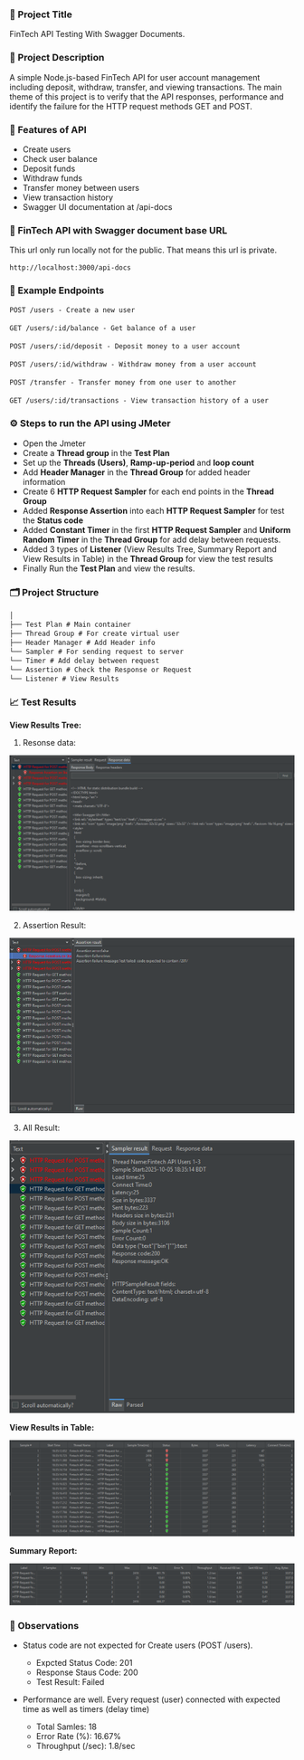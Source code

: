 ### 💼 Project Title

FinTech API Testing With Swagger Documents.

### 📝 Project Description

A simple Node.js-based FinTech API for user account management including deposit, withdraw, transfer, and viewing transactions. The main theme of this project is to verify that the API responses, performance and identify the failure for the HTTP request methods GET and POST.

### 🚀 Features of API

- Create users
- Check user balance
- Deposit funds
- Withdraw funds
- Transfer money between users
- View transaction history
- Swagger UI documentation at /api-docs

### 🔗 FinTech API with Swagger document base URL

This url only run locally not for the public. That means this url is private. 
```
http://localhost:3000/api-docs
```

### 📜 Example Endpoints

```
POST /users - Create a new user

GET /users/:id/balance - Get balance of a user

POST /users/:id/deposit - Deposit money to a user account

POST /users/:id/withdraw - Withdraw money from a user account

POST /transfer - Transfer money from one user to another

GET /users/:id/transactions - View transaction history of a user
```

### ⚙️ Steps to run the API using JMeter

- Open the Jmeter
- Create a **Thread group** in the **Test Plan**
- Set up the **Threads (Users)**,  **Ramp-up-period** and **loop count**
- Add **Header Manager** in the **Thread Group** for added header information
- Create 6 **HTTP Request Sampler** for each end points in the **Thread Group**
- Added **Response Assertion** into each **HTTP Request Sampler** for test the **Status code**
- Added **Constant Timer** in the first **HTTP Request Sampler** and **Uniform Random Timer** in the **Thread Group** for add delay between requests.
- Added 3 types of **Listener** (View Results Tree, Summary Report and View Results in Table) in the **Thread Group** for view the test results
- Finally Run the **Test Plan** and view the results.

### 🗂️ Project Structure

```
│
├── Test Plan # Main container
├── Thread Group # For create virtual user
├── Header Manager # Add Header info
└── Sampler # For sending request to server
└── Timer # Add delay between request
└── Assertion # Check the Response or Request
└── Listener # View Results
```
 
### 📈 Test Results

**View Results Tree:**

1. Resonse data:

![1st image](./Image/view%20results%20tree%20for%20create%20users_Response%20data%20(POST).PNG)

2. Assertion Result:

![2nd image](./Image/view%20results%20tree%20for%20create%20users_Assertion%20Result%20(POST).PNG)

3. All Result:

![3rd image](./Image/view%20results%20tree_all%20request%20results.PNG)

**View Results in Table:**

![1st image](./Image/view%20results%20in%20table.PNG)

**Summary Report:**

![3rd image](./Image/summary%20report.PNG)

### 🔎 Observations

- Status code are not expected for Create users (POST /users).
    - Expcted Status Code: 201
    - Response Staus Code: 200
    - Test Result: Failed

- Performance are well. Every request (user) connected with expected time as well as timers (delay time)
    - Total Samles: 18
    - Error Rate (%): 16.67%
    - Throughput (/sec): 1.8/sec



